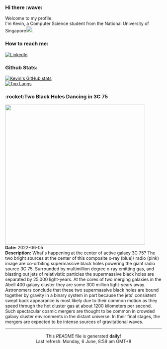 <h3>Hi there :wave:</h3>

Welcome to my profile.   
I'm Kevin, a Computer Science student from the National University of Singapore<img src="https://img.icons8.com/color/96/000000/singapore-circular.png" width="20px"/>.</p>

<h3>How to reach me: </h3>
<a href="https://www.linkedin.com/in/kevin-foong/"><img alt="LinkedIn" src="https://img.shields.io/badge/linkedin-%230077B5.svg?&style=for-the-badge&logo=linkedin&logoColor=white" /></a> 

<h3>Github Stats: </h3> 

[![Kevin's GitHub stats](https://github-readme-stats.vercel.app/api?username=kevin9foong&theme=tokyonight)](https://github.com/anuraghazra/github-readme-stats) <br/>
[![Top Langs](https://github-readme-stats.vercel.app/api/top-langs/?username=kevin9foong&layout=compact&theme=tokyonight)](https://github.com/anuraghazra/github-readme-stats)

<h3>:rocket:Two Black Holes Dancing in 3C 75</h3> 
<img width="450" src="https:&#x2F;&#x2F;apod.nasa.gov&#x2F;apod&#x2F;image&#x2F;2206&#x2F;3c75_chandraNRAO_960.jpg" /><br/>
<b>Date:</b> 2022-06-05<br/>
<b>Description:</b> What&#39;s happening at the center of active galaxy 3C 75?  The two bright sources at the center of this composite x-ray (blue)&#x2F; radio (pink) image are co-orbiting supermassive black holes powering the giant radio source 3C 75. Surrounded by multimillion degree x-ray emitting gas, and blasting out jets of relativistic particles the supermassive black holes are separated by 25,000 light-years. At the cores of two merging galaxies in the Abell 400 galaxy cluster they are some 300 million light-years away. Astronomers conclude that these two supermassive black holes are bound together by gravity in a binary system in part because the jets&#39; consistent swept back appearance is most likely due to their common motion as they speed through the hot cluster gas at about 1200 kilometers per second. Such spectacular cosmic mergers are thought to be common in crowded galaxy cluster environments in the distant universe. In their final stages, the mergers are expected to be intense sources of gravitational waves.<br/>

------------
<p align="center">This <i>README</i> file is generated <b>daily</b>!</br>
Last refresh: Monday, 6 June, 8:59 am GMT+8<br />